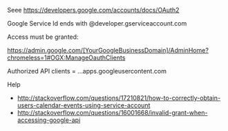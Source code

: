 
Seee https://developers.google.com/accounts/docs/OAuth2


Google Service Id ends with @developer.gserviceaccount.com

Access must be granted:

https://admin.google.com/[YourGoogleBusinessDomain]/AdminHome?chromeless=1#OGX:ManageOauthClients

Authorized API clients  = ...apps.googleusercontent.com


Help

* http://stackoverflow.com/questions/17210821/how-to-correctly-obtain-users-calendar-events-using-service-account
* http://stackoverflow.com/questions/16001668/invalid-grant-when-accessing-google-api
